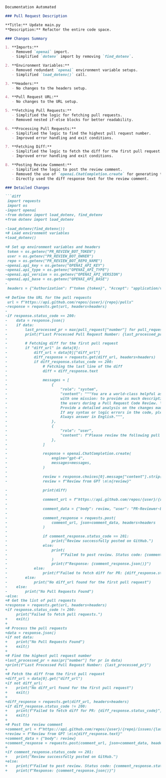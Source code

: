```markdown
Documentation Automated

### Pull Request Description

**Title:** Update main.py  
**Description:** Refactor the entire code space.

### Changes Summary

1. **Imports:**
   - Removed `openai` import.
   - Simplified `dotenv` import by removing `find_dotenv`.

2. **Environment Variables:**
   - Removed redundant `openai` environment variable setups.
   - Simplified `load_dotenv()` call.

3. **Headers:**
   - No changes to the headers setup.

4. **Pull Request URL:**
   - No changes to the URL setup.

5. **Fetching Pull Requests:**
   - Simplified the logic for fetching pull requests.
   - Removed nested if-else blocks for better readability.

6. **Processing Pull Requests:**
   - Simplified the logic to find the highest pull request number.
   - Improved error handling and exit conditions.

7. **Fetching Diff:**
   - Simplified the logic to fetch the diff for the first pull request.
   - Improved error handling and exit conditions.

8. **Posting Review Comment:**
   - Simplified the logic to post the review comment.
   - Removed the use of `openai.ChatCompletion.create` for generating the review.
   - Directly used the diff response text for the review comment.

### Detailed Changes

```diff
 import requests
 import os
-import openai
-from dotenv import load_dotenv, find_dotenv
+from dotenv import load_dotenv
 
-load_dotenv(find_dotenv())
+# Load environment variables
+load_dotenv()
 
+# Set up environment variables and headers
 token = os.getenv("PR_REVIEW_BOT_TOKEN")
 user = os.getenv("PR_REVIEW_BOT_OWNER")
 repo = os.getenv("PR_REVIEW_BOT_REPO_NAME")
-openai.api_key = os.getenv("OPENAI_API_KEY")
-openai.api_type = os.getenv("OPENAI_API_TYPE")
-openai.api_version = os.getenv("OPENAI_API_VERSION")
-openai.api_base = os.getenv("OPENAI_API_BASE")
-
 headers = {"Authorization": f"token {token}", "Accept": "application/vnd.github+json"}
 
+# Define the URL for the pull requests
 url = f"https://api.github.com/repos/{user}/{repo}/pulls"
-response = requests.get(url, headers=headers)
-
-if response.status_code == 200:
-    data = response.json()
-    if data:
-        last_processed_pr = max(pull_request["number"] for pull_request in data)
-        print(f"Last Processed Pull Request Number: {last_processed_pr}")
-
-        # Fetching diff for the first pull request
-        if "diff_url" in data[0]:
-            diff_url = data[0]["diff_url"]
-            diff_response = requests.get(diff_url, headers=headers)
-            if diff_response.status_code == 200:
-                # Fetching the last line of the diff
-                diff = diff_response.text
-
-                messages = [
-                    {
-                        "role": "system",
-                        "content": """You are a world-class helpful assistant. You are a superintelligent AI \
-                        with one mission: to provide as much descriptive as possible answers to \
-                        the users during a Pull Request Code Review. \
-                        Provide a detailed analysis on the changes made in a well-formatted form. \
-                        If any syntax or logic errors in the code, please provide recommendation to improve the code. \
-                        Always answer in English.""",
-                    },
-                    {
-                        "role": "user",
-                        "content": f"Please review the following pull request : {diff}",
-                    },
-                ]
-
-                response = openai.ChatCompletion.create(
-                    engine="gpt-4",
-                    messages=messages,
-                )
-
-                review = response.choices[0].message["content"].strip()
-                review = f"Review from GPT \n\n{review}"
 
-                print(diff)
-
-                comment_url = f"https://api.github.com/repos/{user}/{repo}/issues/{last_processed_pr}/comments"
-
-                comment_data = {"body": review, "user": "PR-Reviewer-Bot"}
-
-                comment_response = requests.post(
-                    comment_url, json=comment_data, headers=headers
-                )
-
-                if comment_response.status_code == 201:
-                    print("Review successfully posted on GitHub.")
-                else:
-                    print(
-                        f"Failed to post review. Status code: {comment_response.status_code}"
-                    )
-                    print(f"Response: {comment_response.json()}")
-            else:
-                print(f"Failed to fetch diff for PR: {diff_response.status_code}")
-        else:
-            print("No diff_url found for the first pull request")
-    else:
-        print("No Pull Requests Found")
-else:
+# Get the list of pull requests
+response = requests.get(url, headers=headers)
+if response.status_code != 200:
     print("Failed to fetch pull requests.")
+    exit()
+
+# Process the pull requests
+data = response.json()
+if not data:
+    print("No Pull Requests Found")
+    exit()
+
+# Find the highest pull request number
+last_processed_pr = max(pr["number"] for pr in data)
+print(f"Last Processed Pull Request Number: {last_processed_pr}")
+
+# Fetch the diff from the first pull request
+diff_url = data[0].get("diff_url")
+if not diff_url:
+    print("No diff_url found for the first pull request")
+    exit()
+
+diff_response = requests.get(diff_url, headers=headers)
+if diff_response.status_code != 200:
+    print(f"Failed to fetch diff for PR: {diff_response.status_code}")
+    exit()
+
+# Post the review comment
+comment_url = f"https://api.github.com/repos/{user}/{repo}/issues/{last_processed_pr}/comments"
+review = f"Review from GPT \n\n{diff_response.text}"
+comment_data = {"body": review}
+comment_response = requests.post(comment_url, json=comment_data, headers=headers)
+
+if comment_response.status_code == 201:
+    print("Review successfully posted on GitHub.")
+else:
+    print(f"Failed to post review. Status code: {comment_response.status_code}")
+    print(f"Response: {comment_response.json()}")
```
```